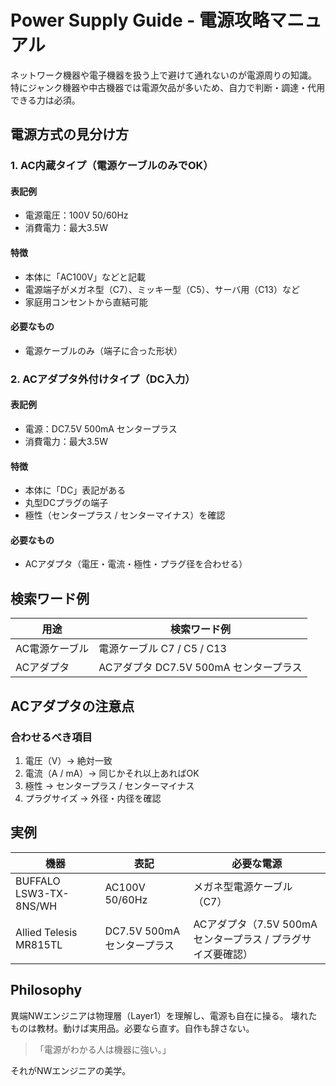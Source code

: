 # Power Supply Guide - 電源攻略マニュアル

ネットワーク機器や電子機器を扱う上で避けて通れないのが電源周りの知識。
特にジャンク機器や中古機器では電源欠品が多いため、自力で判断・調達・代用できる力は必須。


## 電源方式の見分け方

### 1. AC内蔵タイプ（電源ケーブルのみでOK）

#### 表記例
- 電源電圧：100V 50/60Hz
- 消費電力：最大3.5W

#### 特徴
- 本体に「AC100V」などと記載
- 電源端子がメガネ型（C7）、ミッキー型（C5）、サーバ用（C13）など
- 家庭用コンセントから直結可能

#### 必要なもの
- 電源ケーブルのみ（端子に合った形状）


### 2. ACアダプタ外付けタイプ（DC入力）

#### 表記例
- 電源：DC7.5V 500mA センタープラス
- 消費電力：最大3.5W

#### 特徴
- 本体に「DC」表記がある
- 丸型DCプラグの端子
- 極性（センタープラス / センターマイナス）を確認

#### 必要なもの
- ACアダプタ（電圧・電流・極性・プラグ径を合わせる）


## 検索ワード例

|用途|検索ワード例|
|--|--|
|AC電源ケーブル|電源ケーブル C7 / C5 / C13|
|ACアダプタ|ACアダプタ DC7.5V 500mA センタープラス|


## ACアダプタの注意点

### 合わせるべき項目
1. 電圧（V）→ 絶対一致
2. 電流（A / mA）→ 同じかそれ以上あればOK
3. 極性 → センタープラス / センターマイナス
4. プラグサイズ → 外径・内径を確認


## 実例

|機器|表記|必要な電源|
|--|--|--|
|BUFFALO LSW3-TX-8NS/WH|AC100V 50/60Hz|メガネ型電源ケーブル（C7）|
|Allied Telesis MR815TL|DC7.5V 500mA センタープラス|ACアダプタ（7.5V 500mA センタープラス / プラグサイズ要確認）|


## Philosophy

異端NWエンジニアは物理層（Layer1）を理解し、電源も自在に操る。
壊れたものは教材。動けば実用品。必要なら直す。自作も辞さない。

> 「電源がわかる人は機器に強い。」

それがNWエンジニアの美学。
